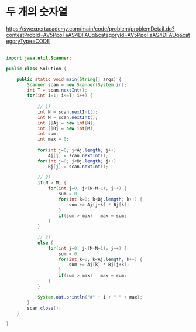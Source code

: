 # 두 개의 숫자열
https://swexpertacademy.com/main/code/problem/problemDetail.do?contestProbId=AV5PpoFaAS4DFAUq&categoryId=AV5PpoFaAS4DFAUq&categoryType=CODE
<br><br>

```java
import java.util.Scanner;

public class Solution {

	public static void main(String[] args) {
		Scanner scan = new Scanner(System.in);
		int T = scan.nextInt();
		for(int i=1; i<=T; i++) {
			
			// 1)
			int N = scan.nextInt();
			int M = scan.nextInt();
			int []Aj = new int[N];
			int []Bj = new int[M];
			int sum;
			int max = 0;
			
			for(int j=0; j<Aj.length; j++) 
				Aj[j] = scan.nextInt();
			for(int j=0; j<Bj.length; j++) 
				Bj[j] = scan.nextInt();
			
			// 2)
			if(N > M) {
				for(int j=0; j<(N-M+1); j++) {
					sum = 0;
					for(int k=0; k<Bj.length; k++) {
						sum += Aj[j+k] * Bj[k];
					}
					if(sum > max)	max = sum;
				}
			}
			
			// 3)
			else {
				for(int j=0; j<(M-N+1); j++) {
					sum = 0;
					for(int k=0; k<Aj.length; k++) {
						sum += Aj[k] * Bj[j+k];
					}
					if(sum > max)	max = sum;
				}
			}

			System.out.println("#" + i + " " + max);
		}
		scan.close();
	}

}

```
